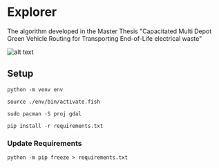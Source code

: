 # Explorer
The algorithm developed in the Master Thesis "Capacitated Multi Depot Green Vehicle Routing for Transporting End-of-Life electrical waste"

![alt text](https://github.com/kallekj/Explorer/blob/main/src/imgs/examplegif.gif)

## Setup

`python -m venv env`

`source ./env/bin/activate.fish`

`sudo pacman -S proj gdal`

`pip install -r requirements.txt`

### Update Requirements

`python -m pip freeze > requirements.txt`

